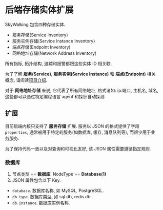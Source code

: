# 后端存储实体扩展

SkyWalking 包含四种存储实体.

- 服务存储(Service Inventory)
- 服务实例存储(Service Instance Inventory)
- 端点存储(Endpoint Inventory)
- 网络地址存储(Network Address Inventory)

所有指标, 拓扑结构, 追踪和报警都跟这些实体 ID 相关联.

为了了解 **服务(Service)**, **服务实例(Service Instance)** 和 **端点(Endpoint)** 相关概念,
请阅读[项目介绍](../concepts-and-designs/overview.md#why-use-skywalking).

对于 **网络地址存储** 来说, 它代表了所有网络地址, 格式诸如: ip:端口, 主机名, 域名, 这些都可以通过特定编程语言 agent 和探针自动探测.

## 扩展

目前后端内核只支持了 **服务存储** 扩展.
服务以 JSON 的格式提供了字段 `properties`, 通常被用于特定的服务(如数据库, 缓存, 消息队列等), 而很少用于业务服务.

为了保持代码一致以及对查询和可视化友好, 该 JSON 属性需要遵循指定规则.

### 数据库

1. 节点类型 == **数据库**. NodeType == **Database(1)**
1. JSON 属性包含以下 Key.
  - `database`. 数据库名称, 如 MySQL, PostgreSQL.
  - `db.type`. 数据库类型, 如 sql db, redis db.
  - `db.instance`. 数据库实例名称.


